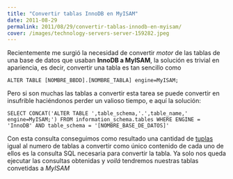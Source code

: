 ```yaml
---
title: "Convertir tablas InnoDB en MyISAM"
date: 2011-08-29
permalink: 2011/08/29/convertir-tablas-innodb-en-myisam/
cover: /images/technology-servers-server-159282.jpeg
---
```

Recientemente me surgió la necesidad de convertir _motor_ de las tablas de una base de datos que usaban **InnoDB a MyISAM**, la solución es trivial en apariencia, es decir, convertir una tabla es tan sencillo como 
```
ALTER TABLE [NOMBRE_BBDD].[NOMBRE_TABLA] engine=MyISAM;
```

Pero si son muchas las tablas a convertir esta tarea se puede convertir en insufrible haciéndonos perder un valioso tiempo, e aquí la solución:

```
SELECT CONCAT('ALTER TABLE ',table_schema,'.',table_name,' engine=MyISAM;') FROM information_schema.tables WHERE ENGINE = 'InnoDB' AND table_schema = '[NOMBRE_BASE_DE_DATOS]'
```

Con esta consulta conseguimos como resultado una cantidad de [tuplas](http://es.wikipedia.org/wiki/Tupla) igual al numero de tablas a convertir como único contenido de cada uno de ellos es la consulta SQL necesaria para convertir la tabla. Ya solo nos queda ejecutar las consultas obtenidas y _voilá_ tendremos nuestras tablas convetidas a _MyISAM_
